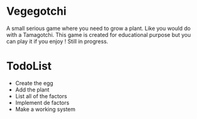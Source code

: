# Vegegotchi
A small serious game where you need to grow a plant. Like you would do with a Tamagotchi.
This game is created for educational purpose but you can play it if you enjoy !
Still in progress.

# TodoList
+ Create the egg
+ Add the plant
+ List all of the factors
+ Implement de factors
+ Make a working system
